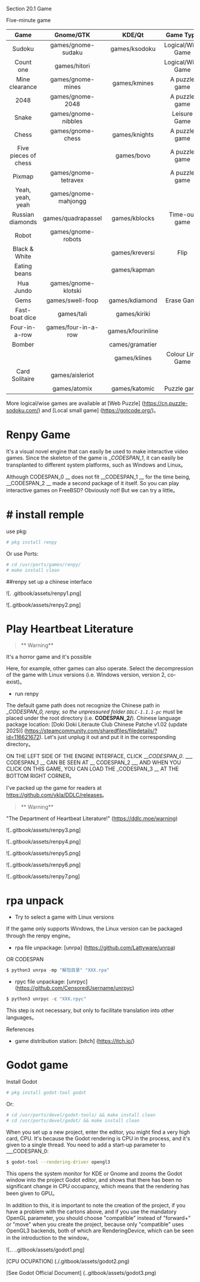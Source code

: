Section 20.1 Game



Five-minute game

| Game | Gnome/GTK | KDE/Qt | Game Type |
| :--------: | :----------------: | :---------: | :------------: |
| Sudoku | games/gnome-sudaku | games/ksodoku | Logical/Wise Game |
| Count one | games/hitori |  | Logical/Wise Game |
| Mine clearance | games/gnome-mines | games/kmines | A puzzle game |
| 2048 | games/gnome-2048 |  | A puzzle game |
| Snake | games/gnome-nibbles |  | Leisure Game |
| Chess | games/gnome-chess | games/knights | A puzzle game |
| Five pieces of chess |  | games/bovo | A puzzle game |
| Pixmap | games/gnome-tetravex |  | A puzzle game |
| Yeah, yeah, yeah | games/gnome-mahjongg |  |  |
| Russian diamonds | games/quadrapassel | games/kblocks | Time-out game |
| Robot | games/gnome-robots |  |  |
| Black & White |  | games/kreversi | Flip |
| Eating beans |  | games/kapman |  |
| Hua Jundo | games/gnome-klotski |  |  |
| Gems | games/swell-foop | games/kdiamond | Erase Game |
| Fast-boat dice | games/tali | games/kiriki |  |
| Four-in-a-row | games/four-in-a-row | games/kfourinline |  |
| Bomber |  | cames/gramatier |  |
|  |  | games/klines | Colour Line Game |
| Card Solitaire | games/aisleriot |  |  |
|  | games/atomix | games/katomic | Puzzle game |

More logical/wise games are available at [Web Puzzle] (https://cn.puzzle-sodoku.com/) and [Local small game] (https://gotcode.org/)。

# Renpy Game

It's a visual novel engine that can easily be used to make interactive video games. Since the skeleton of the game is __CODESPAN_1_, it can easily be transplanted to different system platforms, such as Windows and Linux。

Although CODESPAN_0 __ does not fit __CODESPAN_1 __ for the time being, __CODESPAN_2 __ made a second package of it itself. So you can play interactive games on FreeBSD? Obviously not! But we can try a little。


# # install remple

use pkg:

```sh
# pkg install renpy
```

Or use Ports:

```sh
# cd /usr/ports/games/renpy/ 
# make install clean
```

##renpy set up a chinese interface

![. .gitbook/assets/renpy1.png]

![..gitbook/assets/renpy2.png]

# Play Heartbeat Literature

>** Warning**
>
It's a horror game and it's possible

Here, for example, other games can also operate. Select the decompression of the game with Linux versions (i.e. Windows version, version 2, co-exist)。

- run renpy

The default game path does not recognize the Chinese path in __CODESPAN_0, renpy, so the unpressured folder `DDLC-1.1.1-pc`_ must be placed under the root directory (i.e. __CODESPAN_2/__). Chinese language package location: [Doki Doki Literaute Club Chinese Patche v1.02 (update 2025)] (https://steamcommunity.com/sharedfiles/filedetails/?id=116621672). Let's just unplug it out and put it in the corresponding directory。

ON THE LEFT SIDE OF THE ENGINE INTERFACE, CLICK ___CODESPAN_0_. ___ CODESPAN_1 __ CAN BE SEEN AT __ CODESPAN_2 __, AND WHEN YOU CLICK ON THIS GAME, YOU CAN LOAD THE _CODESPAN_3 __ AT THE BOTTOM RIGHT CORNER。

I've packed up the game for readers at <https://github.com/ykla/DDLC/releases>。

>** Warning**
>
"The Department of Heartbeat Literature!" (https://ddlc.moe/warning)

![..gitbook/assets/renpy3.png]

![..gitbook/assets/renpy4.png]

![..gitbook/assets/renpy5.png]

![..gitbook/assets/renpy6.png]

![..gitbook/assets/renpy7.png]

# rpa unpack

- Try to select a game with Linux versions

If the game only supports Windows, the Linux version can be packaged through the renpy engine。

- rpa file unpackage: [unrpa] (https://github.com/Lattyware/unrpa)

OR CODESPAN

```python
$ python3 unrpa -mp "解包目录" "XXX.rpa"
```

- rpyc file unpackage: [unrpyc] (https://github.com/CensoredUsername/unrpyc)

```python
$ python3 unrpyc -c "XXX.rpyc"
```

This step is not necessary, but only to facilitate translation into other languages。

References

- game distribution station: [bitch] (https://itch.io/)

# Godot game

Install Godot

```sh
# pkg install godot-tool godot
```

Or:

```sh
# cd /usr/ports/devel/godot-tools/ && make install clean
# cd /usr/ports/devel/godot/ && make install clean
```

When you set up a new project, enter the editor, you might find a very high card, CPU. It's because the Godot rendering is CPU in the process, and it's given to a single thread. You need to add a start-up parameter to ___CODESPAN_0:

```sh
$ godot-tool --rendering-driver opengl3
```

This opens the system monitor for KDE or Gnome and zooms the Godot window into the project Godot editor, and shows that there has been no significant change in CPU occupancy, which means that the rendering has been given to GPU。

In addition to this, it is important to note the creation of the project, if you have a problem with the cartons above, and if you use the mandatory OpenGL parameter, you should choose "compatible" instead of "forward+" or "move" when you create the project, because only "compatible" uses OpenGL3 backends, both of which are RenderingDevice, which can be seen in the introduction to the window。


![.. ..gitbook/assets/godot1.png]

[CPU OCUPATION] (./.gitbook/assets/godot2.png)

[See Godot Official Document] (..gitbook/assets/godot3.png)
